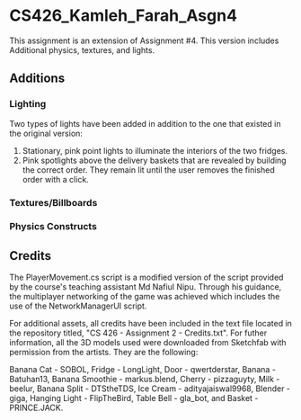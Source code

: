 # CS426_Kamleh_Farah_Asgn4
This assignment is an extension of Assignment #4. This version includes Additional physics, textures, and lights.

## Additions

### Lighting

Two types of lights have been added in addition to the one that existed in the original version:

1. Stationary, pink point lights to illuminate the interiors of the two fridges.
2. Pink spotlights above the delivery baskets that are revealed by building the correct order. They remain lit until the user removes the finished order with a click.

### Textures/Billboards

### Physics Constructs

## Credits

The PlayerMovement.cs script is a modified version of the script provided by the course's teaching assistant Md Nafiul Nipu. Through his guidance, the multiplayer networking of the game was achieved which includes the use of the NetworkManagerUI script.

For additional assets, all credits have been included in the text file located in the repository titled, "CS 426 - Assignment 2 - Credits.txt". For futher information, all the 3D models used were downloaded from Sketchfab with permission from the artists. They are the following:

Banana Cat - SOBOL,
Fridge - LongLight,
Door - qwertderstar,
Banana - Batuhan13,
Banana Smoothie - markus.blend,
Cherry - pizzaguyty,
Milk - beelur,
Banana Split - DTStheTDS,
Ice Cream - adityajaiswal9968,
Blender - giga,
Hanging Light - FlipTheBird,
Table Bell - gla_bot,
and Basket - PRINCE.JACK.